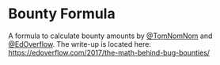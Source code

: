 # Bounty Formula

A formula to calculate bounty amounts by [@TomNomNom](@TomNomNom) and [@EdOverflow](@EdOverflow). The write-up is located here: https://edoverflow.com/2017/the-math-behind-bug-bounties/

